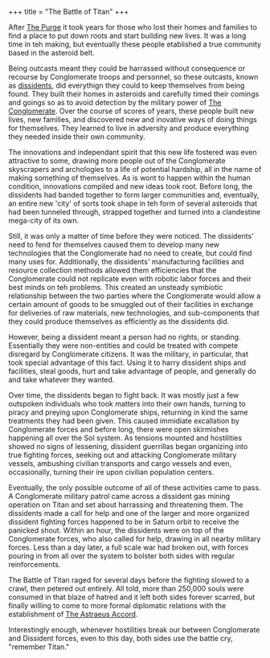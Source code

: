 +++
title = "The Battle of Titan"
+++

After [The Purge](../the_purge) it took years for those who lost
their homes and families to find a place to put down roots and start
building new lives. It was a long time in teh making, but eventually
these people etablished a true community based in the asteroid belt.

Being outcasts meant they could be harrassed without consequence or
recourse by Conglomerate troops and personnel, so these outcasts, known
as [dissidents](dissidents "wikilink"), did everythign they could to
keep themselves from being found. They built their homes in asteroids
and carefully timed their comings and goings so as to avoid detection by
the military power of [The Conglomerate](The_Conglomerate "wikilink").
Over the course of scores of years, these people built new lives, new
families, and discovered new and inovative ways of doing things for
themselves. They learned to live in adversity and produce everything
they needed inside their own community.

The innovations and independant spirit that this new life fostered was
even attractive to some, drawing more people out of the Conglomerate
skyscrapers and archologies to a life of potential hardship, all in the
name of making something of themselves. As is wont to happen within the
human condition, innovations compiled and new ideas took root. Before
long, the dissidents had banded together to form larger communities and,
eventually, an entire new 'city' of sorts took shape in teh form of
several asteroids that had been tunneled through, strapped together and
turned into a clandestine mega-city of its own.

Still, it was only a matter of time before they were noticed. The
dissidents' need to fend for themselves caused them to develop many new
technologies that the Conglomerate had no need to create, but could find
many uses for. Additionally, the dissidents' manufacturing facilities
and resource collection methods allowed them efficiencies that the
Conglomerate could not replicate even with robotic labor forces and
their best minds on teh problems. This created an unsteady symbiotic
relationship between the two parties where the Conglomerate would allow
a certain amount of goods to be smuggled out of their facilities in
exchange for deliveries of raw materials, new technologies, and
sub-components that they could produce themselves as efficiently as the
dissidents did.

However, being a dissident meant a person had no rights, or standing.
Essentially they were non-entities and could be treated with compete
disregard by Conglomerate citizens. It was the military, in particular,
that took special advantage of this fact. Using it to harry dissident
ships and facilities, steal goods, hurt and take advantage of people,
and generally do and take whatever they wanted.

Over time, the dissidents began to fight back. It was mostly just a few
outspoken individuals who took matters into their own hands, turning to
piracy and preying upon Conglomerate ships, returning in kind the same
treatments they had been given. This caused immidiate excallation by
Conglomerate forces and before long, there were open skirmishes
happening all over the Sol system. As tensions mounted and hostilities
showed no signs of lessening, dissident guerrillas began organizing into
true fighting forces, seeking out and attacking Conglomerate military
vessels, ambushing civilian transports and cargo vessels and even,
occasionally, turning their ire upon civilian population centers.

Eventually, the only possible outcome of all of these activities came to
pass. A Conglomerate military patrol came across a dissident gas mining
operation on Titan and set about harrassing and threatening them. The
dissidents made a call for help and one of the larger and more organized
dissident fighting forces happened to be in Saturn orbit to receive the
panicked shout. Within an hour, the dissidents were on top of the
Conglomerate forces, who also called for help, drawing in all nearby
military forces. Less than a day later, a full scale war had broken out,
with forces pouring in from all over the system to bolster both sides
with regular reinforcements.

The Battle of Titan raged for several days before the fighting slowed to
a crawl, then petered out entirely. All told, more than 250,000 souls
were consumed in that blaze of hatred and it left both sides forever
scarred, but finally willing to come to more formal diplomatic relations
with the establishment of [The Astraeus
Accord](The_Astraeus_Accord "wikilink").

Interestingly enough, whenever hostilities break our between
Conglomerate and Dissident forces, even to this day, both sides use the
battle cry, "remember Titan."